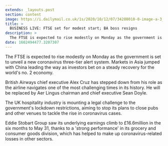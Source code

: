 ```yaml
--- 
extends: _layouts.post 
section: content 
image: https://i.dailymail.co.uk/1s/2020/10/12/07/34280010-0-image-a-3_1602484539415.jpg 
title: > 
  BUSINESS LIVE: FTSE set for modest start; BA boss resigns 
description: > 
  The FTSE is expected to rise modestly on Monday as the government is set to unveil a new coronavirus three-tier alert system.Markets in Asia jumped with China leading the way as investors bet on a steady recovery for the world's no.British Airways chief executive Alex Cruz has stepped down from his role as the airline navigates one of the most challenging times in its history.He will be replaced by Aer Lingus chairman and chief executive Sean Doyle.The UK hospitality industry is mounting a legal challenge to the government's lockdown restrictions, aiming to stop its plans to close pubs and other venues to tackle the rise in coronavirus cases. 
date: 1602494477.3207307 
--- 
```

The FTSE is expected to rise modestly on Monday as the government is set to unveil a new coronavirus three-tier alert system. Markets in Asia jumped with China leading the way as investors bet on a steady recovery for the world's no. 2 economy.

British Airways chief executive Alex Cruz has stepped down from his role as the airline navigates one of the most challenging times in its history. He will be replaced by Aer Lingus chairman and chief executive Sean Doyle.

The UK hospitality industry is mounting a legal challenge to the government's lockdown restrictions, aiming to stop its plans to close pubs and other venues to tackle the rise in coronavirus cases.

Eddie Stobart Group saw its underlying earnings climb to £16.6million in the six months to May 31, thanks to a 'strong performance' in its grocery and consumer goods division, which has helped to make up coronavirus-related losses in other sectors.